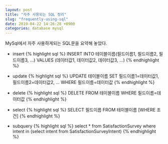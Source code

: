 ```yaml
---
layout: post
title: "자주 사용되는 SQL 정리"
slug: "frequently-using-sql"
date: 2019-04-22 14:26:28 +0900
categories: database mysql
---
```


MySql에서 자주 사용하게되는 SQL문을 요약해 놓았다.

- insert
{% highlight sql %}
INSERT INTO 테이블이름(필드이름1, 필드이름2, 필드이름3, ...) VALUES (데이터값1, 데이터값2, 데이터값3, ...) 
{% endhighlight %}

- update
{% highlight sql %}
UPDATE 테이블이름
SET 필드이름1=데이터값1, 필드이름2=데이터값2, ...
WHERE 필드이름=데이터값
{% endhighlight %}

- delete
{% highlight sql %}
DELETE FROM 테이블이름 WHERE 필드이름=데이터값
{% endhighlight %}

- select 
{% highlight sql %}
SELECT 필드이름 FROM 테이블이름
[WHERE 조건]
{% endhighlight %}

- subquery
{% highlight sql %}
select * from SatisfactionSurvey where intent in (select intent from SatisfactionSurveyIntent)
{% endhighlight %}